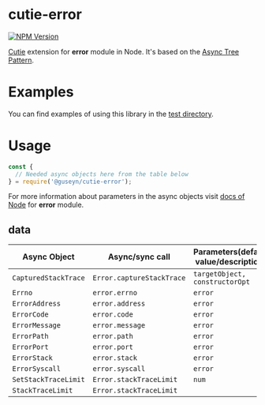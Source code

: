 # cutie-error

[![NPM Version][npm-image]][npm-url]

[Cutie](https://github.com/Guseyn/cutie) extension for <b>error</b> module in Node. It's based on the [Async Tree Pattern](https://github.com/Guseyn/async-tree-patern/blob/master/Async_Tree_Patern.pdf).


# Examples

You can find examples of using this library in the [test directory](https://github.com/Guseyn/cutie-error/tree/master/test).

# Usage

```js
const {
  // Needed async objects here from the table below
} = require('@guseyn/cutie-error');
```
For more information about parameters in the async objects visit [docs of Node](https://nodejs.org/en/docs/) for <b>error</b> module.

## data

| Async Object  | Async/sync call | Parameters(default value/description) | Representation result |
| ------------- | ----------------| ---------- | --------------------- |
| `CapturedStackTrace` | `Error.captureStackTrace` | `targetObject, constructorOpt` | `targetObject` |
| `Errno` | `error.errno` | `error` | `string\|number` |
| `ErrorAddress` | `error.address` | `error` | `string` |
| `ErrorCode` | `error.code` | `error` | `string` |
| `ErrorMessage` | `error.message` | `error` | `string` |
| `ErrorPath` | `error.path` | `error` | `string` |
| `ErrorPort` | `error.port` | `error` | `number` |
| `ErrorStack` | `error.stack` | `error` | `string` |
| `ErrorSyscall` | `error.syscall` | `error` | `string` |
| `SetStackTraceLimit` | `Error.stackTraceLimit` | `num` | `num` |
| `StackTraceLimit` | `Error.stackTraceLimit` | | `num` |

[npm-image]: https://img.shields.io/npm/v/@guseyn/cutie-error.svg
[npm-url]: https://npmjs.org/package/@guseyn/cutie-error
